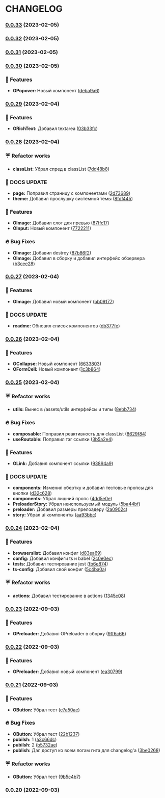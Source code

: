 # CHANGELOG
### [0.0.33](https://github.com/ovchinnikov-lxs/o-components/compare/v0.0.32...v0.0.33) (2023-02-05)

### [0.0.32](https://github.com/ovchinnikov-lxs/o-components/compare/v0.0.31...v0.0.32) (2023-02-05)

### [0.0.31](https://github.com/ovchinnikov-lxs/o-components/compare/v0.0.30...v0.0.31) (2023-02-05)

### [0.0.30](https://github.com/ovchinnikov-lxs/o-components/compare/v0.0.29...v0.0.30) (2023-02-05)


### 🌈 Features

* **OPopover:** Новый компонент ([deba9a6](https://github.com/ovchinnikov-lxs/o-components/commit/deba9a6903693c1ac5055892c2319c376f2d5071))

### [0.0.29](https://github.com/ovchinnikov-lxs/o-components/compare/v0.0.28...v0.0.29) (2023-02-04)


### 🌈 Features

* **ORichText:** Добавил textarea ([03b33fc](https://github.com/ovchinnikov-lxs/o-components/commit/03b33fc596107f1761e187fa66ebf824be3e3cc1))

### [0.0.28](https://github.com/ovchinnikov-lxs/o-components/compare/v0.0.27...v0.0.28) (2023-02-04)


### ☔️ Refactor works

* **classList:** Убрал спред в classList ([7dd48b8](https://github.com/ovchinnikov-lxs/o-components/commit/7dd48b8cedfa95fe64703916a8ff2081bdbed06f))


### 📜 DOCS UPDATE

* **page:** Поправил страницу с компонентами ([2d73689](https://github.com/ovchinnikov-lxs/o-components/commit/2d73689a7ce170b60472c52a20ba74aad777f3b0))
* **theme:** Добавил прослушку системной темы ([8fdf445](https://github.com/ovchinnikov-lxs/o-components/commit/8fdf445e8cfcc32231dcc9a01be59083c8b24df1))


### 🌈 Features

* **OImage:** Добавил слот для превью ([87ffc17](https://github.com/ovchinnikov-lxs/o-components/commit/87ffc17072a0998f27cda39e22333decb0251436))
* **OInput:** Новый компонент ([7722211](https://github.com/ovchinnikov-lxs/o-components/commit/77222113e85105932af601c99d430be648f383a1))


### 🔥 Bug Fixes

* **OImage:** Добавил destroy ([87b86f2](https://github.com/ovchinnikov-lxs/o-components/commit/87b86f2cdc62bdbe0a550868af501c7aac59472b))
* **OImage:** Добавил в сборку и добавил интерфейс обзервера ([b3cee28](https://github.com/ovchinnikov-lxs/o-components/commit/b3cee283ab7219403acb24303143a46f32a0e92c))

### [0.0.27](https://github.com/ovchinnikov-lxs/o-components/compare/v0.0.26...v0.0.27) (2023-02-04)


### 🌈 Features

* **OImage:** Добавил новый компонент ([bb09177](https://github.com/ovchinnikov-lxs/o-components/commit/bb091772ce1691c0f29d871c7657086943845e98))


### 📜 DOCS UPDATE

* **readme:** Обновил список компонентов ([db377fe](https://github.com/ovchinnikov-lxs/o-components/commit/db377fe0e70ad27053c7355f8ce877335871bb23))

### [0.0.26](https://github.com/ovchinnikov-lxs/o-components/compare/v0.0.25...v0.0.26) (2023-02-04)


### 🌈 Features

* **OCollapse:** Новый компонент ([6633803](https://github.com/ovchinnikov-lxs/o-components/commit/66338037e9dbcf3bbc344482b61b39417504f7a8))
* **OFormCell:** Новый компонент ([1c3b864](https://github.com/ovchinnikov-lxs/o-components/commit/1c3b86437fa0986dfc31a49b56c1ed9dcb748979))

### [0.0.25](https://github.com/ovchinnikov-lxs/o-components/compare/v0.0.24...v0.0.25) (2023-02-04)


### ☔️ Refactor works

* **utils:** Вынес в /assets/utils интерфейсы и типы ([8ebb734](https://github.com/ovchinnikov-lxs/o-components/commit/8ebb734867f883619ffaf37aacc0242916b69ca8))


### 🔥 Bug Fixes

* **composable:** Поправил реактивность для classList ([8629f84](https://github.com/ovchinnikov-lxs/o-components/commit/8629f8443238f717c1653999a191096cf5e4105f))
* **useRoutable:** Поправил тэг ссылки ([3b5a2e4](https://github.com/ovchinnikov-lxs/o-components/commit/3b5a2e4c82eaae0a08c9fa4a2d34d17347141d2a))


### 🌈 Features

* **OLink:** Добавил компонент ссылки ([93894a9](https://github.com/ovchinnikov-lxs/o-components/commit/93894a913632341d747078820bcaf5884d267767))


### 📜 DOCS UPDATE

* **components:** Изменил обертку и добавил тестовые пропсы для кнопки ([d32c628](https://github.com/ovchinnikov-lxs/o-components/commit/d32c628df3dca9644111d6f5cd561d3a48bc65a3))
* **components:** Убрал лишний пропс ([4dd5e0e](https://github.com/ovchinnikov-lxs/o-components/commit/4dd5e0e8c40a9d00de73299f5f326606b1130bf6))
* **PreloaderStory:** Убрал неиспользуемый модуль ([5ba44bf](https://github.com/ovchinnikov-lxs/o-components/commit/5ba44bf2db8e953ae3fafe2b8e65879030e23171))
* **preloader:** Добавил размеры прелоадеру ([2a0902c](https://github.com/ovchinnikov-lxs/o-components/commit/2a0902cbfd75a1a3b7a3a3265a26ea61b6db066f))
* **story:** Убрал ui компоненты ([aa93bbc](https://github.com/ovchinnikov-lxs/o-components/commit/aa93bbc12cb3770de35d718453a8f4447ef20bcb))

### [0.0.24](https://github.com/ovchinnikov-lxs/o-components/compare/v0.0.23...v0.0.24) (2023-02-04)


### 🌈 Features

* **browserslist:** Добавил конфиг ([d83ea69](https://github.com/ovchinnikov-lxs/o-components/commit/d83ea69b8f79db9a5394859010b86dee9b44e705))
* **config:** Добавил конфиги ts и babel ([2c0e0ec](https://github.com/ovchinnikov-lxs/o-components/commit/2c0e0ec92fb76a7eb240583f4cd8f17b7f56ade8))
* **tests:** Добавил тестирование jest ([fb6e874](https://github.com/ovchinnikov-lxs/o-components/commit/fb6e874094406ca012ecb4c3cc3ca4cdb9c28223))
* **ts-config:** Добавил свой конфиг ([5c4ba0a](https://github.com/ovchinnikov-lxs/o-components/commit/5c4ba0ad08c134eea2f9ecbf4b3556ebc437f6b6))


### ☔️ Refactor works

* **actions:** Добавил тестирование в actions ([1345c08](https://github.com/ovchinnikov-lxs/o-components/commit/1345c0896dda560331fd757e3cbbff64a00f75c5))

### [0.0.23](https://github.com/ovchinnikov-lxs/o-components/compare/v0.0.22...v0.0.23) (2022-09-03)


### 🌈 Features

* **OPreloader:** Добавил OPreloader в сборку ([9ff6c66](https://github.com/ovchinnikov-lxs/o-components/commit/9ff6c663273e167969bc3a195ba8d87fa911a4eb))

### [0.0.22](https://github.com/ovchinnikov-lxs/o-components/compare/v0.0.21...v0.0.22) (2022-09-03)


### 🌈 Features

* **OPreloader:** Добавил новый компонент ([ea30799](https://github.com/ovchinnikov-lxs/o-components/commit/ea307993f66db328d314fdf38dead497a4fb1614))

### [0.0.21](https://github.com/ovchinnikov-lxs/o-components/compare/v0.0.20...v0.0.21) (2022-09-03)


### 🌈 Features

* **OButton:** Убрал тест ([e7a50ae](https://github.com/ovchinnikov-lxs/o-components/commit/e7a50ae5f954c70f9832a946d7068515f0a163ae))


### 🔥 Bug Fixes

* **OButton:** Убрал тест ([22b1237](https://github.com/ovchinnikov-lxs/o-components/commit/22b12375f7cba2170d393de421c3e55bafc94777))
* **pubilsh:** 1 ([a3c66dc](https://github.com/ovchinnikov-lxs/o-components/commit/a3c66dc560276dd86953515c07782d5582c0724c))
* **pubilsh:** 2 ([b5732ae](https://github.com/ovchinnikov-lxs/o-components/commit/b5732ae2af561807c86bf77f4f3aebc42378e760))
* **publish:** Дал доступ ко всем логам гита для changelog'a ([3be0268](https://github.com/ovchinnikov-lxs/o-components/commit/3be0268024186a88f9792d1934b1338fb1348c12))


### ☔️ Refactor works

* **OButton:** Убрал тест ([9b5c4b7](https://github.com/ovchinnikov-lxs/o-components/commit/9b5c4b73da07c728f48e5ba421e53d80daa3380f))

### 0.0.20 (2022-09-03)
